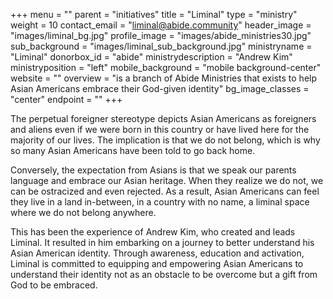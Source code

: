 +++
menu = ""
parent = "initiatives"
title = "Liminal"
type = "ministry"
weight = 10
contact_email = "liminal@abide.community"
header_image = "images/liminal_bg.jpg"
profile_image = "images/abide_ministries30.jpg"
sub_background = "images/liminal_sub_background.jpg"
ministryname = "Liminal"
donorbox_id = "abide"
ministrydescription = "Andrew Kim"
ministryposition = "left"
mobile_background = "mobile background-center"
website = ""
overview = "is a branch of Abide Ministries that exists to help Asian Americans embrace their God-given identity"
bg_image_classes = "center"
endpoint = ""
+++

The perpetual foreigner stereotype depicts Asian Americans as foreigners and aliens even if we were born in this country or have lived here for the majority of our lives. The implication is that we do not belong, which is why so many Asian Americans have been told to go back home.

Conversely, the expectation from Asians is that we speak our parents language and embrace our Asian heritage. When they realize we do not, we can be ostracized and even rejected. As a result, Asian Americans can feel they live in a land in-between, in a country with no name, a liminal space where we do not belong anywhere.

This has been the experience of Andrew Kim, who created and leads Liminal. It resulted in him embarking on a journey to better understand his Asian American identity. Through awareness, education and activation, Liminal is committed to equipping and empowering Asian Americans to understand their identity not as an obstacle to be overcome but a gift from God to be embraced.